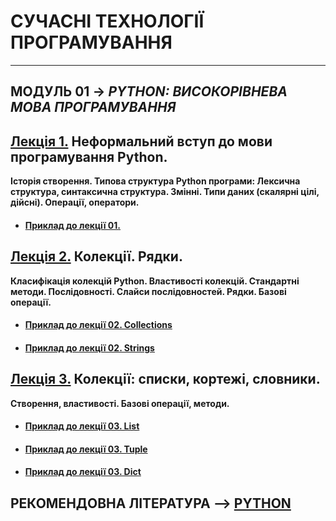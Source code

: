 # **СУЧАСНІ ТЕХНОЛОГІЇ ПРОГРАМУВАННЯ**
***
## **МОДУЛЬ 01** -> *PYTHON: ВИСОКОРІВНЕВА МОВА ПРОГРАМУВАННЯ*
## [**Лекція 1.**](2021_MPT_Lec_01_.pdf) Неформальний вступ до мови програмування Python.  
**Історія створення. Типова структура Python програми: Лексична структура, синтаксична структура. Змінні. Типи даних (скалярні цілі, дійсні). Операції, оператори.**
* #### [**Приклад до лекції 01.**](/LEC/Modulo_1/IPYNB/2021_Lec_01.ipynb)

## [**Лекція 2.**](2021_MPT_Lec_02_.pdf) Колекції. Рядки.  
**Класифікація колекцій Python. Властивості колекцій. Стандартні методи. Послідовності. Слайси послідовностей. Рядки. Базові операції.**
* #### [**Приклад до лекції 02. Collections**](/LEC/Modulo_1/IPYNB/2021_Lec_02_1.ipynb)
* #### [**Приклад до лекції 02. Strings**](/LEC/Modulo_1/IPYNB/2021_Lec_02_2.ipynb)

## [**Лекція 3.**](2021_MPT_Lec_02_.pdf) Колекції: списки, кортежі, словники.  
**Створення, властивості. Базові операції, методи.**
* #### [**Приклад до лекції 03. List**](/LEC/Modulo_1/IPYNB/2021_Lec_03_1.ipynb)
* #### [**Приклад до лекції 03. Tuple**](/LEC/Modulo_1/IPYNB/2021_Lec_03_2.ipynb)
* #### [**Приклад до лекції 03. Dict**](/LEC/Modulo_1/IPYNB/2021_Lec_03_2.ipynb)



## **РЕКОМЕНДОВНА ЛІТЕРАТУРА** --> [**PYTHON**](/Biblio/PYTHON_books_.md)
